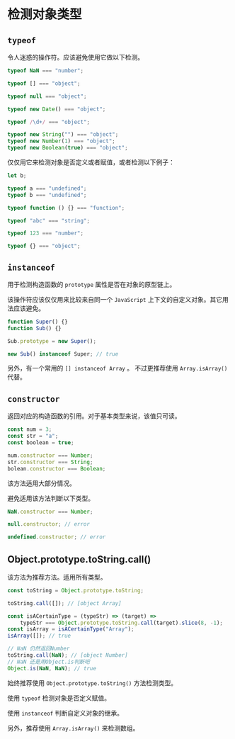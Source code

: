 # 检测对象类型

## `typeof`

令人迷惑的操作符。应该避免使用它做以下检测。

```js
typeof NaN === "number";

typeof [] === "object";

typeof null === "object";

typeof new Date() === "object";

typeof /\d+/ === "object";

typeof new String("") === "object";
typeof new Number(1) === "object";
typeof new Boolean(true) === "object";
```

仅仅用它来检测对象是否定义或者赋值，或者检测以下例子：

```js
let b;

typeof a === "undefined";
typeof b === "undefined";

typeof function () {} === "function";

typeof "abc" === "string";

typeof 123 === "number";

typeof {} === "object";
```

## `instanceof`

用于检测构造函数的 `prototype` 属性是否在对象的原型链上。

该操作符应该仅仅用来比较来自同一个 `JavaScript` 上下文的自定义对象。其它用法应该避免。

```js
function Super() {}
function Sub() {}

Sub.prototype = new Super();

new Sub() instanceof Super; // true
```

另外，有一个常用的 `[] instanceof Array` 。 不过更推荐使用 `Array.isArray()` 代替。

## `constructor`

返回对应的构造函数的引用。对于基本类型来说，该值只可读。

```js
const num = 3;
const str = "a";
const boolean = true;

num.constructor === Number;
str.constructor === String;
bolean.constructor === Boolean;
```

该方法适用大部分情况。

避免适用该方法判断以下类型。

```js
NaN.constructor === Number;

null.constructor; // error

undefined.constructor; // error
```

## Object.prototype.toString.call()

该方法为推荐方法。适用所有类型。

```js
const toString = Object.prototype.toString;

toString.call([]); // [object Array]

const isACertainType = (typeStr) => (target) =>
    typeStr === Object.prototype.toString.call(target).slice(8, -1);
const isArray = isACertainType("Array");
isArray([]); // true

// NaN 仍然返回Number
toString.call(NaN); // [object Number]
// NaN 还是用Object.is判断吧
Object.is(NaN, NaN); // true
```

始终推荐使用 `Object.prototype.toString()` 方法检测类型。

使用 `typeof` 检测对象是否定义赋值。

使用 `instanceof` 判断自定义对象的继承。

另外，推荐使用 `Array.isArray()` 来检测数组。

